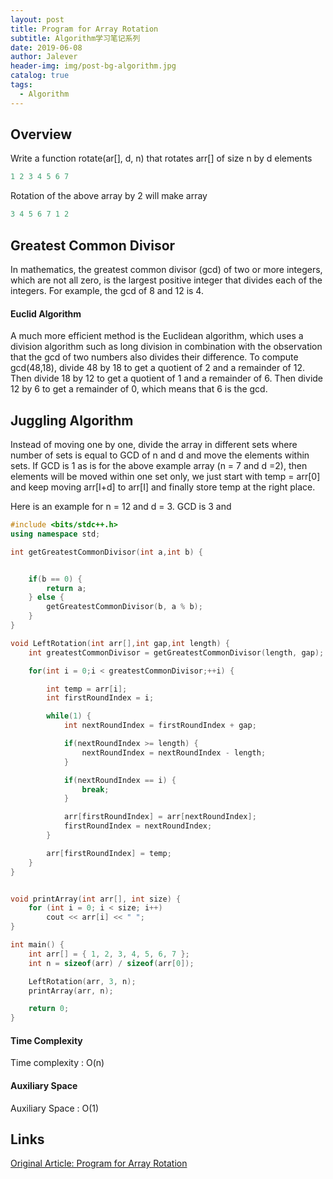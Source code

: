 ```yaml
---
layout: post
title: Program for Array Rotation
subtitle: Algorithm学习笔记系列
date: 2019-06-08
author: Jalever
header-img: img/post-bg-algorithm.jpg
catalog: true
tags:
  - Algorithm
---
```


## Overview
Write a function rotate(ar[], d, n) that rotates arr[] of size n by d elements

```cpp
1 2 3 4 5 6 7
```

Rotation of the above array by 2 will make array

```cpp
3 4 5 6 7 1 2
```

## Greatest Common Divisor
In mathematics, the greatest common divisor (gcd) of two or more integers, which are not all zero, is the largest positive integer that divides each of the integers. For example, the gcd of 8 and 12 is 4.

#### Euclid Algorithm
A much more efficient method is the Euclidean algorithm, which uses a division algorithm such as long division in combination with the observation that the gcd of two numbers also divides their difference. To compute gcd(48,18), divide 48 by 18 to get a quotient of 2 and a remainder of 12. Then divide 18 by 12 to get a quotient of 1 and a remainder of 6. Then divide 12 by 6 to get a remainder of 0, which means that 6 is the gcd.

## Juggling Algorithm
Instead of moving one by one, divide the array in different sets
where number of sets is equal to GCD of n and d and move the elements within sets.
If GCD is 1 as is for the above example array (n = 7 and d =2), then elements will be moved within one set only, we just start with temp = arr[0] and keep moving arr[I+d] to arr[I] and finally store temp at the right place.

Here is an example for n = 12 and d = 3. GCD is 3 and

```cpp
#include <bits/stdc++.h>
using namespace std;

int getGreatestCommonDivisor(int a,int b) {


    if(b == 0) {
        return a;
    } else {
        getGreatestCommonDivisor(b, a % b);
    }
}

void LeftRotation(int arr[],int gap,int length) {
    int greatestCommonDivisor = getGreatestCommonDivisor(length, gap);

    for(int i = 0;i < greatestCommonDivisor;++i) {

        int temp = arr[i];
        int firstRoundIndex = i;

        while(1) {
            int nextRoundIndex = firstRoundIndex + gap;

            if(nextRoundIndex >= length) {
                nextRoundIndex = nextRoundIndex - length;
            }

            if(nextRoundIndex == i) {
                break;
            }

            arr[firstRoundIndex] = arr[nextRoundIndex];
            firstRoundIndex = nextRoundIndex;
        }

        arr[firstRoundIndex] = temp;
    }
}


void printArray(int arr[], int size) {
	for (int i = 0; i < size; i++)
		cout << arr[i] << " ";
}

int main() {
	int arr[] = { 1, 2, 3, 4, 5, 6, 7 };
	int n = sizeof(arr) / sizeof(arr[0]);

	LeftRotation(arr, 3, n);
	printArray(arr, n);

	return 0;
}
```

#### Time Complexity
Time complexity : O(n)

#### Auxiliary Space
Auxiliary Space : O(1)

## Links
[Original Article: Program for Array Rotation](#https://www.geeksforgeeks.org/array-rotation/)

